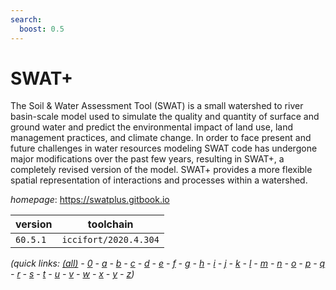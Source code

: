 ```yaml
---
search:
  boost: 0.5
---
```

# SWAT+

The Soil & Water Assessment Tool (SWAT) is a small watershed to river basin-scale model used to simulate the quality and quantity of surface and ground water and predict the environmental impact of land use, land management practices, and climate change. In order to face present and future challenges in water resources modeling SWAT code has undergone major modifications over the past few years, resulting in SWAT+, a completely revised version of the model. SWAT+ provides a more flexible spatial representation of interactions and processes within a watershed.

*homepage*: <https://swatplus.gitbook.io>

version | toolchain
--------|----------
``60.5.1`` | ``iccifort/2020.4.304``


*(quick links: [(all)](../index.md) - [0](../0/index.md) - [a](../a/index.md) - [b](../b/index.md) - [c](../c/index.md) - [d](../d/index.md) - [e](../e/index.md) - [f](../f/index.md) - [g](../g/index.md) - [h](../h/index.md) - [i](../i/index.md) - [j](../j/index.md) - [k](../k/index.md) - [l](../l/index.md) - [m](../m/index.md) - [n](../n/index.md) - [o](../o/index.md) - [p](../p/index.md) - [q](../q/index.md) - [r](../r/index.md) - [s](../s/index.md) - [t](../t/index.md) - [u](../u/index.md) - [v](../v/index.md) - [w](../w/index.md) - [x](../x/index.md) - [y](../y/index.md) - [z](../z/index.md))*

